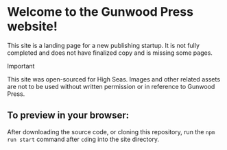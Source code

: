 # Welcome to the Gunwood Press website!

This site is a landing page for a new publishing startup. It is not fully completed and does not have finalized copy and is missing some pages.

> [!IMPORTANT]
> This site was open-sourced for High Seas. Images and other related assets are not to be used without written permission or in reference to Gunwood Press.

## To preview in your browser:
After downloading the source code, or cloning this repository, run the `npm run start` command after `cd`ing into the site directory.
